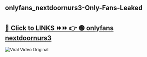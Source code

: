 
 ## onlyfans_nextdoornurs3-Only-Fans-Leaked

# <h2><a href="https://clipsfans.com/onlyfans_nextdoornurs3&ref=git">🔗 Click to LINKS ⏩⏩ 👉 🟢 onlyfans nextdoornurs3 </a></h2>

<a href="https://clipsfans.com/onlyfans_nextdoornurs3&ref=git" rel="nofollow" data-target="animated-image.originalLink"><img src="https://i.ibb.co.com/xMMVF88/686577567.gif" alt="Viral Video Original" style="max-width: 100%; display: inline-block;" data-target="animated-image.originalImage"></a>
